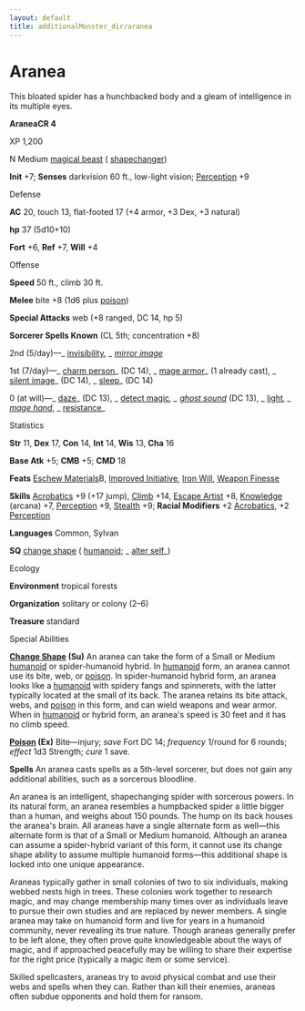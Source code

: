 ```yaml
---
layout: default
title: additionalMonster_dir/aranea
---
```

# Aranea

This bloated spider has a hunchbacked body and a gleam of intelligence in its multiple eyes.

**AraneaCR 4**

XP 1,200

N Medium [magical beast](monsters/creatureTypes#_magical-beast) ( [shapechanger](monster_dir/creatureTypes#_shapechanger-subtype))

**Init** +7; **Senses** darkvision 60 ft., low-light vision; [Perception](additionalMonsters/../skill_dir/perception#_perception) +9

Defense

**AC** 20, touch 13, flat-footed 17 (+4 armor, +3 Dex, +3 natural)

**hp** 37 (5d10+10)

**Fort** +6, **Ref** +7, **Will** +4

Offense

**Speed** 50 ft., climb 30 ft.

**Melee** bite +8 (1d6 plus [poison](monsters/universalMonsterRules#_poison-(ex-or-su)))

**Special Attacks** web (+8 ranged, DC 14, hp 5)

**Sorcerer Spells Known** (CL 5th; concentration +8)

2nd (5/day)—_ [invisibility](additionalMonster_dir/../spell_dir/invisibility#_invisibility)_, _ [mirror image](additionalMonsters/../spell_dir/mirrorImage#_mirror-image)_

1st (7/day)—_ [charm person](additionalMonster_dir/../spell_dir/charmPerson#_charm-person)_ (DC 14), _ [mage armor](additionalMonsters/../spell_dir/mageArmor#_mage-armor)_ (1 already cast), _ [silent image](additionalMonsters/../spell_dir/silentImage#_silent-image)_ (DC 14), _ [sleep](additionalMonsters/../spell_dir/sleep#_sleep)_ (DC 14)

0 (at will)—_ [daze](additionalMonsters/../spell_dir/daze#_daze)_ (DC 13), _ [detect magic](additionalMonsters/../spell_dir/detectMagic#_detect-magic)_, _ [ghost sound](additionalMonsters/../spell_dir/ghostSound#_ghost-sound)_ (DC 13), _ [light](additionalMonsters/../spell_dir/light#_light)_, _ [mage hand](additionalMonsters/../spell_dir/mageHand#_mage-hand)_, _ [resistance](additionalMonsters/../spell_dir/resistance#_resistance)_

Statistics

**Str** 11, **Dex** 17, **Con** 14, **Int** 14, **Wis** 13, **Cha** 16

**Base Atk** +5; **CMB** +5; **CMD** 18

**Feats** [Eschew Materials](additionalMonsters/../feats#_eschew-materials)B, [Improved Initiative](additionalMonster_dir/../feats#_improved-initiative), [Iron Will](additionalMonster_dir/../feats#_iron-will), [Weapon Finesse](additionalMonster_dir/../feats#_weapon-finesse)

**Skills** [Acrobatics](additionalMonster_dir/../skill_dir/acrobatics#_acrobatics) +9 (+17 jump), [Climb](additionalMonsters/../skill_dir/climb#_climb) +14, [Escape Artist](additionalMonsters/../skill_dir/escapeArtist#_escape-artist) +8, [Knowledge](additionalMonsters/../skill_dir/knowledge#_knowledge) (arcana) +7, [Perception](additionalMonsters/../skill_dir/perception#_perception) +9, [Stealth](additionalMonsters/../skill_dir/stealth#_stealth) +9; **Racial Modifiers** +2 [Acrobatics](additionalMonsters/../skill_dir/acrobatics#_acrobatics), +2 [Perception](additionalMonsters/../skill_dir/perception#_perception)

**Languages** Common, Sylvan

**SQ** [change shape](monsters/universalMonsterRules#_change-shape) ( [humanoid](monster_dir/creatureTypes#_humanoid); _ [alter self](additionalMonsters/../spell_dir/alterSelf#_alter-self)_)

Ecology

**Environment** tropical forests

**Organization** solitary or colony (2–6)

**Treasure** standard

Special Abilities

**[Change Shape](monsters/universalMonsterRules#_change-shape) (Su)** An aranea can take the form of a Small or Medium [humanoid](monster_dir/creatureTypes#_humanoid) or spider-humanoid hybrid. In [humanoid](monsters/creatureTypes#_humanoid) form, an aranea cannot use its bite, web, or [poison](monster_dir/universalMonsterRules#_poison-(ex-or-su)). In spider-humanoid hybrid form, an aranea looks like a [humanoid](monsters/creatureTypes#_humanoid) with spidery fangs and spinnerets, with the latter typically located at the small of its back. The aranea retains its bite attack, webs, and [poison](monster_dir/universalMonsterRules#_poison-(ex-or-su)) in this form, and can wield weapons and wear armor. When in [humanoid](monsters/creatureTypes#_humanoid) or hybrid form, an aranea's speed is 30 feet and it has no climb speed.

**[Poison](monster_dir/universalMonsterRules#_poison-(ex-or-su)) (Ex)** Bite—injury; _save_ Fort DC 14; _frequency_ 1/round for 6 rounds; _effect_ 1d3 Strength; _cure_ 1 save.

**Spells** An aranea casts spells as a 5th-level sorcerer, but does not gain any additional abilities, such as a sorcerous bloodline.

An aranea is an intelligent, shapechanging spider with sorcerous powers. In its natural form, an aranea resembles a humpbacked spider a little bigger than a human, and weighs about 150 pounds. The hump on its back houses the aranea's brain. All araneas have a single alternate form as well—this alternate form is that of a Small or Medium humanoid. Although an aranea can assume a spider-hybrid variant of this form, it cannot use its change shape ability to assume multiple humanoid forms—this additional shape is locked into one unique appearance.

Araneas typically gather in small colonies of two to six individuals, making webbed nests high in trees. These colonies work together to research magic, and may change membership many times over as individuals leave to pursue their own studies and are replaced by newer members. A single aranea may take on humanoid form and live for years in a humanoid community, never revealing its true nature. Though araneas generally prefer to be left alone, they often prove quite knowledgeable about the ways of magic, and if approached peacefully may be willing to share their expertise for the right price (typically a magic item or some service).

Skilled spellcasters, araneas try to avoid physical combat and use their webs and spells when they can. Rather than kill their enemies, araneas often subdue opponents and hold them for ransom.

